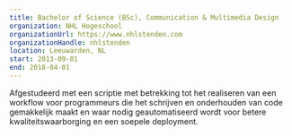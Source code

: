 ```yaml
---
title: Bachelor of Science (BSc), Communication & Multimedia Design
organization: NHL Hogeschool
organizationUrl: https://www.nhlstenden.com
organizationHandle: nhlstenden
location: Leeuwarden, NL
start: 2013-09-01
end: 2018-04-01
---
```


Afgestudeerd met een scriptie met betrekking tot het realiseren van een workflow voor programmeurs die het schrijven en onderhouden van code gemakkelijk maakt en waar nodig geautomatiseerd wordt voor betere kwaliteitswaarborging en een soepele deployment.
